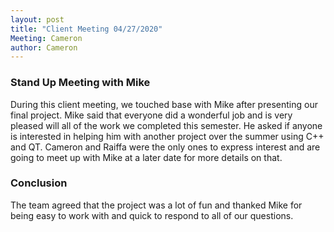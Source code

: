 ```yaml
---
layout: post
title: "Client Meeting 04/27/2020"
Meeting: Cameron
author: Cameron
---
```


### Stand Up Meeting with Mike
During this client meeting, we touched base with Mike after presenting our final project. Mike said that everyone did a wonderful job and is very pleased will all of the work we completed this semester. He asked if anyone is interested in helping him with another project over the summer using C++ and QT. Cameron and Raiffa were the only ones to express interest and are going to meet up with Mike at a later date for more details on that. 

### Conclusion
The team agreed that the project was a lot of fun and thanked Mike for being easy to work with and quick to respond to all of our questions. 
